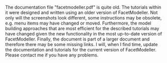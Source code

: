 The documentation file "facetmodeller.pdf" is quite old. The tutorials within it were designed and written using an older version of FacetModeller. Not only will the screenshots look different, some instructions may be obsolete, e.g. menu items may have changed or moved. Furthermore, the model building approaches that are most efficient for the described tutorials may have changed given the new functionality in the most up-to-date version of FacetModeller. Finally, the document is part of a larger document and therefore there may be some missing links. I will, when I find time, update the documentation and tutorials for the current version of FacetModeller. Please contact me if you have any problems.
